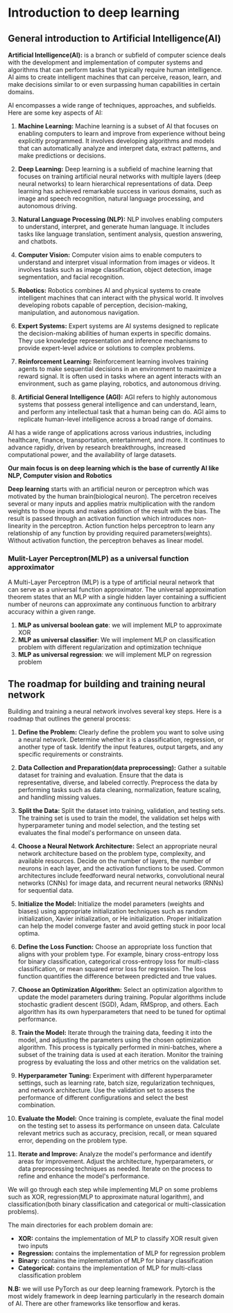 # Introduction to deep learning

## General introduction to Artificial Intelligence(AI)

**Artificial Intelligence(AI):** is a branch or subfield of computer science deals with the development and implementation of computer systems and algorithms that can perform tasks that typically require human intelligence. AI aims to create intelligent machines that can perceive, reason, learn, and make decisions similar to or even surpassing human capabilities in certain domains.

AI encompasses a wide range of techniques, approaches, and subfields. Here are some key aspects of AI:

1. **Machine Learning:** Machine learning is a subset of AI that focuses on enabling computers to learn and improve from experience without being explicitly programmed. It involves developing algorithms and models that can automatically analyze and interpret data, extract patterns, and make predictions or decisions.

2. **Deep Learning:** Deep learning is a subfield of machine learning that focuses on training artificial neural networks with multiple layers (deep neural networks) to learn hierarchical representations of data. Deep learning has achieved remarkable success in various domains, such as image and speech recognition, natural language processing, and autonomous driving.

3. **Natural Language Processing (NLP):** NLP involves enabling computers to understand, interpret, and generate human language. It includes tasks like language translation, sentiment analysis, question answering, and chatbots.

4. **Computer Vision:** Computer vision aims to enable computers to understand and interpret visual information from images or videos. It involves tasks such as image classification, object detection, image segmentation, and facial recognition.

5. **Robotics:** Robotics combines AI and physical systems to create intelligent machines that can interact with the physical world. It involves developing robots capable of perception, decision-making, manipulation, and autonomous navigation.

6. **Expert Systems:** Expert systems are AI systems designed to replicate the decision-making abilities of human experts in specific domains. They use knowledge representation and inference mechanisms to provide expert-level advice or solutions to complex problems.

7. **Reinforcement Learning:** Reinforcement learning involves training agents to make sequential decisions in an environment to maximize a reward signal. It is often used in tasks where an agent interacts with an environment, such as game playing, robotics, and autonomous driving.

8. **Artificial General Intelligence (AGI):** AGI refers to highly autonomous systems that possess general intelligence and can understand, learn, and perform any intellectual task that a human being can do. AGI aims to replicate human-level intelligence across a broad range of domains.

AI has a wide range of applications across various industries, including healthcare, finance, transportation, entertainment, and more. It continues to advance rapidly, driven by research breakthroughs, increased computational power, and the availability of large datasets.

**Our main focus is on deep learning which is the base of currently AI like NLP, Computer vision and Robotics**

**Deep learning** starts with an artificial neuron or perceptron which was motivated by the human brain(biological neuron). The percetron receives several or many inputs and applies matrix multiplication with the random weights to those inputs and makes addition of the result with the bias. The result is passed through an activation function which introduces non-linearity in the perceptron. Action function helps perceptron to learn any relationship of any function by providing required parameters(weights). Without activation function, the perceptron behaves as linear model.

### Mulit-Layer Perceptron(MLP) as a universal function approximator

A Multi-Layer Perceptron (MLP) is a type of artificial neural network that can serve as a universal function approximator. The universal approximation theorem states that an MLP with a single hidden layer containing a sufficient number of neurons can approximate any continuous function to arbitrary accuracy within a given range.

1. **MLP as universal boolean gate**: we will implement MLP to approximate XOR
2. **MLP as universal classifier**: We will implement MLP on classification problem with different regularization and optimization technique
3. **MLP as universal regression**: we will implement MLP on regression problem

## The roadmap for building and training neural network

Building and training a neural network involves several key steps. Here is a roadmap that outlines the general process:

1. **Define the Problem:** Clearly define the problem you want to solve using a neural network. Determine whether it is a classification, regression, or another type of task. Identify the input features, output targets, and any specific requirements or constraints.

2. **Data Collection and Preparation(data preprocessing):** Gather a suitable dataset for training and evaluation. Ensure that the data is representative, diverse, and labeled correctly. Preprocess the data by performing tasks such as data cleaning, normalization, feature scaling, and handling missing values.

3. **Split the Data:** Split the dataset into training, validation, and testing sets. The training set is used to train the model, the validation set helps with hyperparameter tuning and model selection, and the testing set evaluates the final model's performance on unseen data.

4. **Choose a Neural Network Architecture:** Select an appropriate neural network architecture based on the problem type, complexity, and available resources. Decide on the number of layers, the number of neurons in each layer, and the activation functions to be used. Common architectures include feedforward neural networks, convolutional neural networks (CNNs) for image data, and recurrent neural networks (RNNs) for sequential data.

5. **Initialize the Model:** Initialize the model parameters (weights and biases) using appropriate initialization techniques such as random initialization, Xavier initialization, or He initialization. Proper initialization can help the model converge faster and avoid getting stuck in poor local optima.

6. **Define the Loss Function:** Choose an appropriate loss function that aligns with your problem type. For example, binary cross-entropy loss for binary classification, categorical cross-entropy loss for multi-class classification, or mean squared error loss for regression. The loss function quantifies the difference between predicted and true values.

7. **Choose an Optimization Algorithm:** Select an optimization algorithm to update the model parameters during training. Popular algorithms include stochastic gradient descent (SGD), Adam, RMSprop, and others. Each algorithm has its own hyperparameters that need to be tuned for optimal performance.

8. **Train the Model:** Iterate through the training data, feeding it into the model, and adjusting the parameters using the chosen optimization algorithm. This process is typically performed in mini-batches, where a subset of the training data is used at each iteration. Monitor the training progress by evaluating the loss and other metrics on the validation set.

9. **Hyperparameter Tuning:** Experiment with different hyperparameter settings, such as learning rate, batch size, regularization techniques, and network architecture. Use the validation set to assess the performance of different configurations and select the best combination.

10. **Evaluate the Model:** Once training is complete, evaluate the final model on the testing set to assess its performance on unseen data. Calculate relevant metrics such as accuracy, precision, recall, or mean squared error, depending on the problem type.

11. **Iterate and Improve:** Analyze the model's performance and identify areas for improvement. Adjust the architecture, hyperparameters, or data preprocessing techniques as needed. Iterate on the process to refine and enhance the model's performance.

We will go through each step while implementing MLP on some problems such as XOR, regression(MLP to approximate natural logarithm), and classification(both binary classification and categorical or multi-classication problems).


The main directories for each problem domain are:
 - **XOR:** contains the implementation of MLP to classify XOR result given two inputs
 - **Regression:** contains the implementation of MLP for regression problem
 - **Binary:** contains the implementation of MLP for binary classification
 - **Categorical:** contains the implementation of MLP for multi-class classification problem


 **N.B:** we will use PyTorch as our deep learning framework. Pytorch is the most widely framework in deep learning particularly in the research domain of AI. There are other frameworks like tensorflow and keras.



